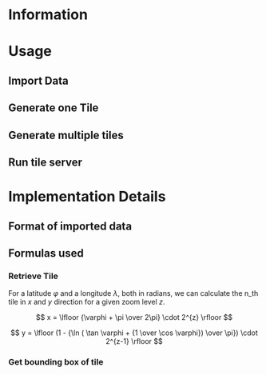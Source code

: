# Information

# Usage

## Import Data

## Generate one Tile

## Generate multiple tiles

## Run tile server

# Implementation Details

## Format of imported data

## Formulas used

### Retrieve Tile

For a latitude $\varphi$ and a longitude $\lambda$, both in radians, we can 
calculate the n_th tile in $x$ and $y$ direction for a given zoom level $z$.

$$
x = \lfloor {\varphi + \pi \over 2\pi} \cdot 2^{z} \rfloor
$$

$$
y = \lfloor (1 - {\ln ( \tan \varphi + {1 \over \cos \varphi}) \over \pi}) \cdot 2^{z-1} \rfloor
$$

### Get bounding box of tile
